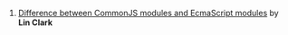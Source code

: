 1. [Difference between CommonJS modules and EcmaScript modules](https://hacks.mozilla.org/2018/03/es-modules-a-cartoon-deep-dive/) 
    by **Lin Clark**

